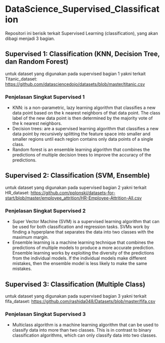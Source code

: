 # DataScience_Supervised_Classification
Repositori ini berisik terkait Supervised Learning (classification), yang akan dibagi menjadi 3 bagian.

## Supervised 1: Classification (KNN, Decision Tree, dan Random Forest)
untuk dataset yang digunakan pada supervised bagian 1 yakni terkait Titanic_dataset:
https://github.com/datasciencedojo/datasets/blob/master/titanic.csv

### Penjelasan Singkat Supervised 1
- KNN: is a non-parametric, lazy learning algorithm that classifies a new data point based on the k nearest neighbors of that data point. The class label of the new data point is then determined by the majority vote of the k nearest neighbors.
- Decision trees: are a supervised learning algorithm that classifies a new data point by recursively splitting the feature space into smaller and smaller regions until each region contains only data points of a single class.
- Random forest is an ensemble learning algorithm that combines the predictions of multiple decision trees to improve the accuracy of the predictions.

## Supervised 2: Classification (SVM, Ensemble)
untuk dataset yang digunakan pada supervised bagian 2 yakni terkait HR_dataset:
https://github.com/pplonski/datasets-for-start/blob/master/employee_attrition/HR-Employee-Attrition-All.csv

### Penjelasan Singkat Supervised 2
- Super Vector Machine (SVM) is a supervised learning algorithm that can be used for both classification and regression tasks. SVMs work by finding a hyperplane that separates the data into two classes with the maximum margin.
- Ensemble learning is a machine learning technique that combines the predictions of multiple models to produce a more accurate prediction. Ensemble learning works by exploiting the diversity of the predictions from the individual models. If the individual models make different mistakes, then the ensemble model is less likely to make the same mistakes.

## Supervised 3: Classification (Multiple Class)
untuk dataset yang digunakan pada supervised bagian 3 yakni terkait fifa_dataset:
https://github.com/rashida048/Datasets/blob/master/fifa.csv

### Penjelasan Singkat Supervised 3
- Multiclass algorithm is a machine learning algorithm that can be used to classify data into more than two classes. This is in contrast to binary classification algorithms, which can only classify data into two classes.
